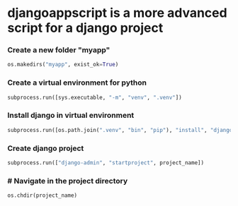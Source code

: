 # djangoappscript is a more advanced script for a django project

### Create a new folder "myapp"

```python
os.makedirs("myapp", exist_ok=True)
```

### Create a virtual environment for python

```python
subprocess.run([sys.executable, "-m", "venv", ".venv"])
```
 ### Install django in virtual environment
 
 ```python
subprocess.run([os.path.join(".venv", "bin", "pip"), "install", "django"] if os.name != 'nt' else [os.path.join(".venv", "Scripts", "pip"), "install", "django"])
```

### Create django project
```python
subprocess.run(["django-admin", "startproject", project_name])
```

### # Navigate in the project directory

```shell
os.chdir(project_name)
```